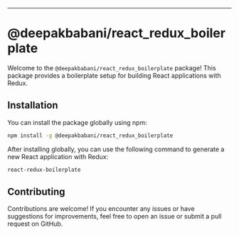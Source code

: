 ---

# @deepakbabani/react_redux_boilerplate

Welcome to the `@deepakbabani/react_redux_boilerplate` package! This package provides a boilerplate setup for building React applications with Redux.

## Installation

You can install the package globally using npm:

```bash
npm install -g @deepakbabani/react_redux_boilerplate
```

After installing globally, you can use the following command to generate a new React application with Redux:

```bash
react-redux-boilerplate
```

## Contributing

Contributions are welcome! If you encounter any issues or have suggestions for improvements, feel free to open an issue or submit a pull request on GitHub.
